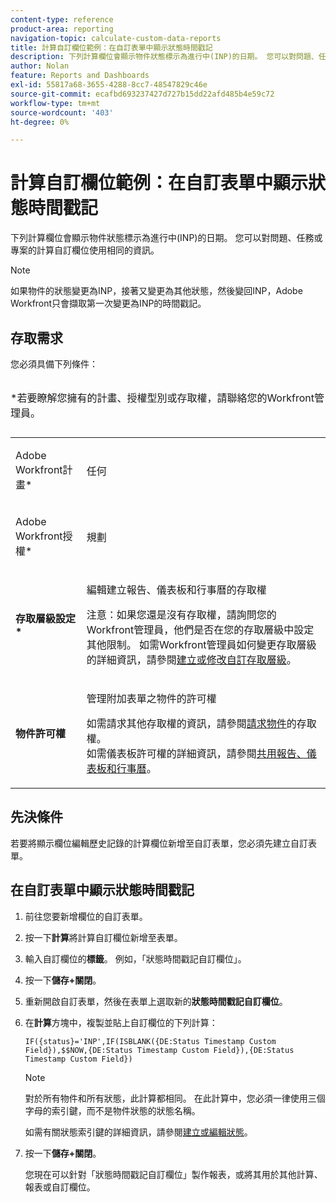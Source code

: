 ```yaml
---
content-type: reference
product-area: reporting
navigation-topic: calculate-custom-data-reports
title: 計算自訂欄位範例：在自訂表單中顯示狀態時間戳記
description: 下列計算欄位會顯示物件狀態標示為進行中(INP)的日期。 您可以對問題、任務或專案的計算自訂欄位使用相同的資訊。
author: Nolan
feature: Reports and Dashboards
exl-id: 55817a68-3655-4288-8cc7-48547829c46e
source-git-commit: ecafbd693237427d727b15dd22afd485b4e59c72
workflow-type: tm+mt
source-wordcount: '403'
ht-degree: 0%

---
```


# 計算自訂欄位範例：在自訂表單中顯示狀態時間戳記

下列計算欄位會顯示物件狀態標示為進行中(INP)的日期。 您可以對問題、任務或專案的計算自訂欄位使用相同的資訊。

>[!NOTE]
>
>如果物件的狀態變更為INP，接著又變更為其他狀態，然後變回INP，Adobe Workfront只會擷取第一次變更為INP的時間戳記。

## 存取需求

您必須具備下列條件：

<table style="table-layout:auto"> 
 <caption style="text-align: left;"> 
  <p>*若要瞭解您擁有的計畫、授權型別或存取權，請聯絡您的Workfront管理員。</p> 
 </caption> 
 <col> 
 </col> 
 <col> 
 </col> 
 <tbody> 
  <tr> 
   <td> <p>Adobe Workfront計畫*</p> </td> 
   <td>任何</td> 
  </tr> 
  <tr> 
   <td> <p>Adobe Workfront授權*</p> </td> 
   <td> <p>規劃 </p> </td> 
  </tr> 
  <tr> 
   <td><strong>存取層級設定*</strong> </td> 
   <td> <p>編輯建立報告、儀表板和行事曆的存取權</p> <p>注意：如果您還是沒有存取權，請詢問您的Workfront管理員，他們是否在您的存取層級中設定其他限制。 如需Workfront管理員如何變更存取層級的詳細資訊，請參閱<a href="../../../administration-and-setup/add-users/configure-and-grant-access/create-modify-access-levels.md" class="MCXref xref">建立或修改自訂存取層級</a>。</p> </td> 
  </tr> 
  <tr> 
   <td> <p><strong>物件許可權</strong> </p> </td> 
   <td> <p>管理附加表單之物件的許可權</p> <p>如需請求其他存取權的資訊，請參閱<a href="../../../workfront-basics/grant-and-request-access-to-objects/request-access.md" class="MCXref xref">請求物件</a>的存取權。<br>如需儀表板許可權的詳細資訊，請參閱<a href="../../../workfront-basics/grant-and-request-access-to-objects/permissions-reports-dashboards-calendars.md" class="MCXref xref">共用報告、儀表板和行事曆</a>。</p> </td> 
  </tr> 
 </tbody> 
</table>

## 先決條件

若要將顯示欄位編輯歷史記錄的計算欄位新增至自訂表單，您必須先建立自訂表單。

## 在自訂表單中顯示狀態時間戳記

1. 前往您要新增欄位的自訂表單。
1. 按一下&#x200B;**計算**&#x200B;將計算自訂欄位新增至表單。
1. 輸入自訂欄位的&#x200B;**標籤**。 例如，「狀態時間戳記自訂欄位」。
1. 按一下&#x200B;**儲存+關閉**。
1. 重新開啟自訂表單，然後在表單上選取新的&#x200B;**狀態時間戳記自訂欄位**。
1. 在&#x200B;**計算**&#x200B;方塊中，複製並貼上自訂欄位的下列計算：

   ```
   IF({status}='INP',IF(ISBLANK({DE:Status Timestamp Custom Field}),$$NOW,{DE:Status Timestamp Custom Field}),{DE:Status Timestamp Custom Field})  
   ```

   >[!NOTE]
   >
   >對於所有物件和所有狀態，此計算都相同。 在此計算中，您必須一律使用三個字母的索引鍵，而不是物件狀態的狀態名稱。
   >
   >如需有關狀態索引鍵的詳細資訊，請參閱[建立或編輯狀態](../../../administration-and-setup/customize-workfront/creating-custom-status-and-priority-labels/create-or-edit-a-status.md)。

1. 按一下&#x200B;**儲存+關閉**。

   您現在可以針對「狀態時間戳記自訂欄位」製作報表，或將其用於其他計算、報表或自訂欄位。
